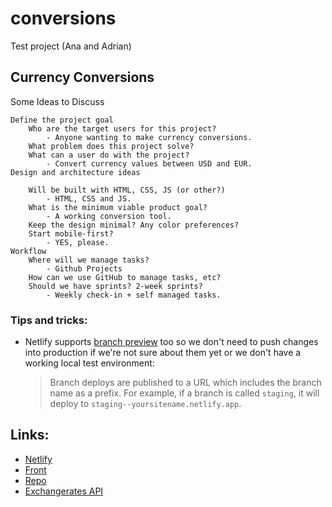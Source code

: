 # conversions
Test project (Ana and Adrian)

## Currency Conversions
Some Ideas to Discuss

    Define the project goal
        Who are the target users for this project? 
            - Anyone wanting to make currency conversions.
        What problem does this project solve?
        What can a user do with the project?
            - Convert currency values between USD and EUR.
    Design and architecture ideas
    
        Will be built with HTML, CSS, JS (or other?)
            - HTML, CSS and JS.
        What is the minimum viable product goal?
            - A working conversion tool.
        Keep the design minimal? Any color preferences? 
        Start mobile-first?
            - YES, please.
    Workflow 
        Where will we manage tasks? 
            - Github Projects
        How can we use GitHub to manage tasks, etc? 
        Should we have sprints? 2-week sprints? 
            - Weekly check-in + self managed tasks.

### Tips and tricks:
- Netlify supports [branch preview](https://docs.netlify.com/site-deploys/overview/?utm_campaign=featdaily21&utm_source=netlify&utm_medium=blog&utm_content=branch-deploys#branches-and-deploys) too so we don't need to push changes into production if we're not sure about them yet or we don't have a working local test environment:
    > Branch deploys are published to a URL which includes the branch name as a prefix. For example, if a branch is called `staging`, it will deploy to `staging--yoursitename.netlify.app`.

## Links:
- [Netlify](https://app.netlify.com/sites/conversionanad/)
- [Front](https://conversionanad.netlify.app/)
- [Repo](https://github.com/AdrianSkar/conversions)
- [Exchangerates API](https://exchangeratesapi.io/)
